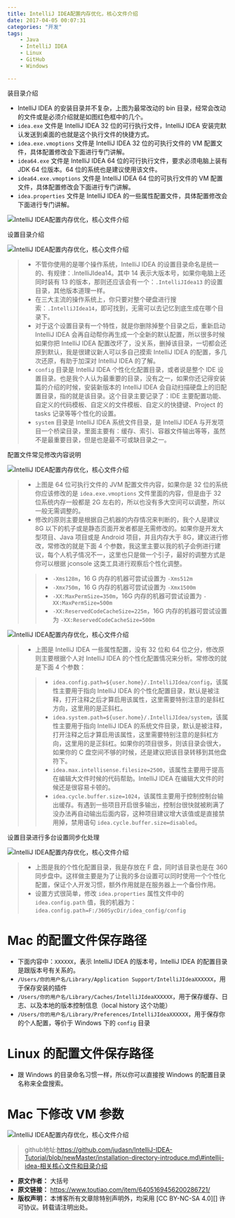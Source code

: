 ```yaml
---
title: IntelliJ IDEA配置内存优化，核心文件介绍
date: 2017-04-05 00:07:31
categories: "开发"
tags:
	- Java
	- IntelliJ IDEA
	- Linux
	- GitHub
	- Windows

---
```


装目录介绍

 *  IntelliJ IDEA 的安装目录并不复杂，上图为最常改动的 bin 目录，经常会改动的文件或是必须介绍就是如图红色框中的几个。
 *  `idea.exe` 文件是 IntelliJ IDEA 32 位的可行执行文件，IntelliJ IDEA 安装完默认发送到桌面的也就是这个执行文件的快捷方式。
 *  `idea.exe.vmoptions` 文件是 IntelliJ IDEA 32 位的可执行文件的 VM 配置文件，具体配置修改会下面进行专门讲解。
 *  `idea64.exe` 文件是 IntelliJ IDEA 64 位的可行执行文件，要求必须电脑上装有 JDK 64 位版本。64 位的系统也是建议使用该文件。
 *  `idea64.exe.vmoptions` 文件是 IntelliJ IDEA 64 位的可执行文件的 VM 配置文件，具体配置修改会下面进行专门讲解。
 *  `idea.properties` 文件是 IntelliJ IDEA 的一些属性配置文件，具体配置修改会下面进行专门讲解。

![IntelliJ IDEA配置内存优化，核心文件介绍][IntelliJ IDEA]

设置目录介绍

![IntelliJ IDEA配置内存优化，核心文件介绍][IntelliJ IDEA 1]

>  *  不管你使用的是哪个操作系统，IntelliJ IDEA 的设置目录命名是统一的、有规律：.IntelliJIdea14。其中 14 表示大版本号，如果你电脑上还同时装有 13 的版本，那则还应该会有一个：`.IntelliJIdea13` 的设置目录，其他版本道理一样。
>  *  在三大主流的操作系统上，你只要对整个硬盘进行搜索：`.IntelliJIdea14`，即可找到，无需可以去记忆到底生成在哪个目录下。
>  *  对于这个设置目录有一个特性，就是你删除掉整个目录之后，重新启动 IntelliJ IDEA 会再自动帮你再生成一个全新的默认配置，所以很多时候如果你把 IntelliJ IDEA 配置改坏了，没关系，删掉该目录，一切都会还原到默认，我是很建议新人可以多自己摸索 IntelliJ IDEA 的配置，多几次还原，有助于加深对 IntelliJ IDEA 的了解。
>  *  `config` 目录是 IntelliJ IDEA 个性化化配置目录，或者说是整个 IDE 设置目录。也是我个人认为最重要的目录，没有之一，如果你还记得安装篇的介绍的时候，安装新版本的 IntelliJ IDEA 会自动扫描硬盘上的旧配置目录，指的就是该目录。这个目录主要记录了：IDE 主要配置功能、自定义的代码模板、自定义的文件模板、自定义的快捷键、Project 的 tasks 记录等等个性化的设置。
>  *  `system` 目录是 IntelliJ IDEA 系统文件目录，是 IntelliJ IDEA 与开发项目一个桥梁目录，里面主要有：缓存、索引、容器文件输出等等，虽然不是最重要目录，但是也是最不可或缺目录之一。

配置文件常见修改内容说明

![IntelliJ IDEA配置内存优化，核心文件介绍][IntelliJ IDEA 2]

>  *  上图是 64 位可执行文件的 JVM 配置文件内容，如果你是 32 位的系统你应该修改的是 `idea.exe.vmoptions` 文件里面的内容，但是由于 32 位系统内存一般都是 2G 左右的，所以也没有多大空间可以调整，所以一般无需调整的。
>  *  修改的原则主要是根据自己机器的内存情况来判断的，我个人是建议 8G 以下的机子或是静态页面开发者都是无需修改的。如果你是开发大型项目、Java 项目或是 Android 项目，并且内存大于 8G，建议进行修改，常修改的就是下面 4 个参数，我这里主要以我的机子会例进行建议，每个人机子情况不一，这里也只是做一个引子，最好的调整方式是你可以根据 jconsole 这类工具进行观察后个性化调整。
> 
> >  *  `-Xms128m`，16 G 内存的机器可尝试设置为 `-Xms512m`
> >  *  `-Xmx750m`，16 G 内存的机器可尝试设置为 `-Xmx1500m`
> >  *  `-XX:MaxPermSize=350m`，16G 内存的机器可尝试设置为 `-XX:MaxPermSize=500m`
> >  *  `-XX:ReservedCodeCacheSize=225m`，16G 内存的机器可尝试设置为 `-XX:ReservedCodeCacheSize=500m`

![IntelliJ IDEA配置内存优化，核心文件介绍][IntelliJ IDEA 3]

>  *  上图是 IntelliJ IDEA 一些属性配置，没有 32 位和 64 位之分，修改原则主要根据个人对 IntelliJ IDEA 的个性化配置情况来分析。常修改的就是下面 4 个参数：
> 
> >  *  `idea.config.path=${user.home}/.IntelliJIdea/config`，该属性主要用于指向 IntelliJ IDEA 的个性化配置目录，默认是被注释，打开注释之后才算启用该属性，这里需要特别注意的是斜杠方向，这里用的是正斜杠。
> >  *  `idea.system.path=${user.home}/.IntelliJIdea/system`，该属性主要用于指向 IntelliJ IDEA 的系统文件目录，默认是被注释，打开注释之后才算启用该属性，这里需要特别注意的是斜杠方向，这里用的是正斜杠。如果你的项目很多，则该目录会很大，如果你的 C 盘空间不够的时候，还是建议把该目录转移到其他盘符下。
> >  *  `idea.max.intellisense.filesize=2500`，该属性主要用于提高在编辑大文件时候的代码帮助。IntelliJ IDEA 在编辑大文件的时候还是很容易卡顿的。
> >  *  `idea.cycle.buffer.size=1024`，该属性主要用于控制控制台输出缓存。有遇到一些项目开启很多输出，控制台很快就被刷满了没办法再自动输出后面内容，这种项目建议增大该值或是直接禁用掉，禁用语句 `idea.cycle.buffer.size=disabled`。

设置目录进行多台设置同步化处理

![IntelliJ IDEA配置内存优化，核心文件介绍][IntelliJ IDEA 4]

>  *  上图是我的个性化配置目录，我是存放在 F 盘，同时该目录也是在 360 同步盘中。这样做主要是为了让我的多台设置可以同时使用一个个性化配置，保证个人开发习惯，额外作用就是在服务器上一个备份作用。
>  *  设置方式很简单，修改 `idea.properties` 属性文件中的 `idea.config.path` 值，我的机器为：`idea.config.path=F:/360SycDir/idea_config/config`

# Mac 的配置文件保存路径 #

 *  下面内容中：`XXXXXX`，表示 IntelliJ IDEA 的版本号，IntelliJ IDEA 的配置目录是跟版本号有关系的。
 *  `/Users/你的用户名/Library/Application Support/IntelliJIdeaXXXXXX`，用于保存安装的插件
 *  `/Users/你的用户名/Library/Caches/IntelliJIdeaXXXXXX`，用于保存缓存、日志、以及本地的版本控制信息（local history 这个功能）
 *  `/Users/你的用户名/Library/Preferences/IntelliJIdeaXXXXXX`，用于保存你的个人配置，等价于 Windows 下的 `config` 目录

# Linux 的配置文件保存路径 #

 *  跟 Windows 的目录命名习惯一样，所以你可以直接按 Windows 的配置目录名称来全盘搜索。

# Mac 下修改 VM 参数 #

![IntelliJ IDEA配置内存优化，核心文件介绍][IntelliJ IDEA 5]

> github地址:https://github.com/judasn/IntelliJ-IDEA-Tutorial/blob/newMaster/installation-directory-introduce.md\#intellij-idea-相关核心文件和目录介绍


[IntelliJ IDEA]: static/resources/crawler/ZNIQ-RBRZ-UIZR.jpg
[IntelliJ IDEA 1]: static/resources/crawler/FZNR-ZA7Z-ZRIU.jpg
[IntelliJ IDEA 2]: static/resources/crawler/NEEN-JJRN-AUJN.jpg
[IntelliJ IDEA 3]: static/resources/crawler/ZE3E-2Y7N-ENV3.jpg
[IntelliJ IDEA 4]: static/resources/crawler/EQY7-NNBF-F7F3.jpg
[IntelliJ IDEA 5]: static/resources/crawler/2UUI-J3MJ-ZVIJ.jpg
 *  **原文作者：** 大括号
 *  **原文链接：** https://www.toutiao.com/item/6405169456200286721/
 *  **版权声明：** 本博客所有文章除特别声明外，均采用 [CC BY-NC-SA 4.0][] 许可协议。转载请注明出处。
